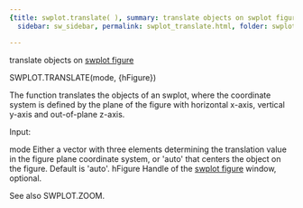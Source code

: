 ```yaml
---
{title: swplot.translate( ), summary: translate objects on swplot figure, keywords: sample,
  sidebar: sw_sidebar, permalink: swplot_translate.html, folder: swplot, mathjax: 'true'}

---
```

translate objects on [swplot figure](swplot_figure.html)
 
SWPLOT.TRANSLATE(mode, {hFigure})
 
The function translates the objects of an swplot, where the coordinate
system is defined by the plane of the figure with horizontal x-axis,
vertical y-axis and out-of-plane z-axis.
 
Input:
 
mode      Either a vector with three elements determining the translation 
          value in the figure plane coordinate system, or 'auto' that
          centers the object on the figure. Default is 'auto'.
hFigure   Handle of the [swplot figure](swplot_figure.html) window, optional.
 
See also SWPLOT.ZOOM.
 

